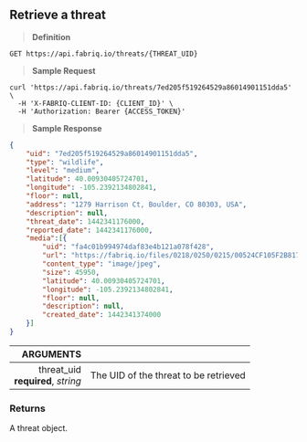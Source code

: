 ## Retrieve a threat

> **Definition**

```text
GET https://api.fabriq.io/threats/{THREAT_UID}
```

> **Sample Request**

```shell
curl 'https://api.fabriq.io/threats/7ed205f519264529a86014901151dda5'  \
  -H 'X-FABRIQ-CLIENT-ID: {CLIENT_ID}' \
  -H 'Authorization: Bearer {ACCESS_TOKEN}'
```

> **Sample Response**

```json
{
    "uid": "7ed205f519264529a86014901151dda5",
    "type": "wildlife",
    "level": "medium",
    "latitude": 40.00930405724701,
    "longitude": -105.2392134802841,
    "floor": null,
    "address": "1279 Harrison Ct, Boulder, CO 80303, USA",
    "description": null,
    "threat_date": 1442341176000,
    "reported_date": 1442341176000,
    "media":[{
        "uid": "fa4c01b994974daf83e4b121a078f428",
        "url": "https://fabriq.io/files/0218/0250/0215/00524CF105F2B817EEACE7ACE7AFFC17BA26",
        "content_type": "image/jpeg",
        "size": 45950,
        "latitude": 40.00930405724701,
        "longitude": -105.2392134802841,
        "floor": null,
        "description": null,
        "created_date": 1442341374000
    }]
}
```

ARGUMENTS  ||
---------: | -----------
threat_uid <br>**required**, *string*  | The UID of the threat to be retrieved


### Returns
A threat object.

